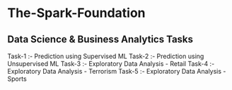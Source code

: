 # The-Spark-Foundation
## Data Science  &amp; Business Analytics Tasks

Task-1 :- Prediction using Supervised ML
Task-2 :- Prediction using Unsupervised ML
Task-3 :- Exploratory Data Analysis - Retail
Task-4 :- Exploratory Data Analysis - Terrorism
Task-5 :- Exploratory Data Analysis - Sports
